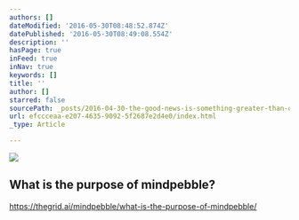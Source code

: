 ```yaml
---
authors: []
dateModified: '2016-05-30T08:48:52.874Z'
datePublished: '2016-05-30T08:49:08.554Z'
description: ''
hasPage: true
inFeed: true
inNav: true
keywords: []
title: ''
author: []
starred: false
sourcePath: _posts/2016-04-30-the-good-news-is-something-greater-than-ourselves-is-holdin.md
url: efccceaa-e207-4635-9092-5f2687e2d4e0/index.html
_type: Article

---
```

![](https://the-grid-user-content.s3-us-west-2.amazonaws.com/38322135-06f5-45b4-83d1-f68a30897b59.jpg)

<article style=""><h1>What is the purpose of mindpebble?</h1></article>

https://thegrid.ai/mindpebble/what-is-the-purpose-of-mindpebble/